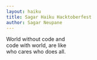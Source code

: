 ```yaml
---
layout: haiku
title: Sagar Haiku Hacktoberfest
author: Sagar Neupane
---
```


World without code and<br>
code with world, are like<br>
who cares who does all.<br>
